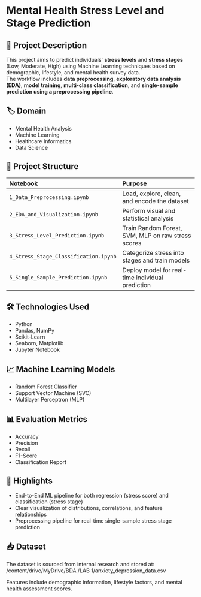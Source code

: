 # Mental Health Stress Level and Stage Prediction

## 📑 Project Description
This project aims to predict individuals' **stress levels** and **stress stages** (Low, Moderate, High) using Machine Learning techniques based on demographic, lifestyle, and mental health survey data.  
The workflow includes **data preprocessing**, **exploratory data analysis (EDA)**, **model training**, **multi-class classification**, and **single-sample prediction using a preprocessing pipeline**.

## 🏷️ Domain
- Mental Health Analysis
- Machine Learning
- Healthcare Informatics
- Data Science

## 🧩 Project Structure
| Notebook | Purpose |
|:---------|:--------|
| `1_Data_Preprocessing.ipynb` | Load, explore, clean, and encode the dataset |
| `2_EDA_and_Visualization.ipynb` | Perform visual and statistical analysis |
| `3_Stress_Level_Prediction.ipynb` | Train Random Forest, SVM, MLP on raw stress scores |
| `4_Stress_Stage_Classification.ipynb` | Categorize stress into stages and train models |
| `5_Single_Sample_Prediction.ipynb` | Deploy model for real-time individual prediction |

## 🛠️ Technologies Used
- Python
- Pandas, NumPy
- Scikit-Learn
- Seaborn, Matplotlib
- Jupyter Notebook

## 📈 Machine Learning Models
- Random Forest Classifier
- Support Vector Machine (SVC)
- Multilayer Perceptron (MLP)

## 📊 Evaluation Metrics
- Accuracy
- Precision
- Recall
- F1-Score
- Classification Report

## 🚀 Highlights
- End-to-End ML pipeline for both regression (stress score) and classification (stress stage)
- Clear visualization of distributions, correlations, and feature relationships
- Preprocessing pipeline for real-time single-sample stress stage prediction

## 📥 Dataset
The dataset is sourced from internal research and stored at:
/content/drive/MyDrive/BDA /LAB 1/anxiety_depression_data.csv

Features include demographic information, lifestyle factors, and mental health assessment scores.

